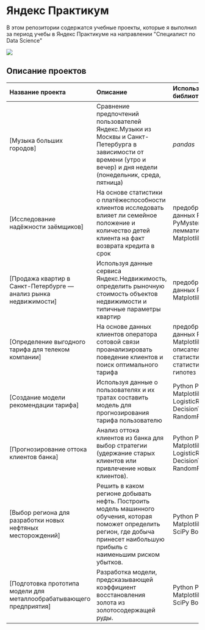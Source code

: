 # Яндекс Практикум

В этом репозитории содержатся учебные проекты, которые я выполнил за период учебы в Яндекс Практикуме на направлении "Специалист по Data Science"

<img src="https://www.google.com/url?sa=i&url=https%3A%2F%2Fvk.com%2Fwall-11283947_120436&psig=AOvVaw1lcwRMElVwXuA8YkqB87HI&ust=1648046852034000&source=images&cd=vfe&ved=0CAsQjRxqFwoTCOjz_Iz72fYCFQAAAAAdAAAAABAD">

## Описание проектов 


| Название проекта | Описание | Используемые библиотеки и навыки | 
| :---------------------- | :---------------------- | :---------------------- |
| [Музыка больших городов] | Сравнение предпочтений пользователей Яндекс.Музыки из Москвы и Санкт-Петербурга в зависимости от времени (утро и вечер) и дня недели (понедельник, среда, пятница)| *pandas* |
| [Исследование надёжности заёмщиков] | На основе статистики о платёжеспособности клиентов исследовать влияет ли семейное положение и количество детей клиента на факт возврата кредита в срок| предобработка данных Python Pandas PyMystem3 лемматизация Matplotlib|
| [Продажа квартир в Санкт-Петербурге — анализ рынка недвижимости] | Используя данные сервиса Яндекс.Недвижимость, определить рыночную стоимость объектов недвижимости и типичные параметры квартир| предобработка данных Python Pandas Matplotlib EDA|
| [Определение выгодного тарифа для телеком компании] | На основе данных клиентов оператора сотовой связи проанализировать поведение клиентов и поиск оптимального тарифа| предобработка данных Python Pandas Matplotlib EDA SciPy описательная статистика проверка статистических гипотез|
| [Создание модели рекомендации тарифа] | Используя данные о пользователях и их тратах составить модель для прогнозирования тарифа пользователю| Python Pandas Matplotlib Sklearn LogisticRegression DecisionTreeClassifier RandomForestClassifier|
| [Прогнозирование оттока клиентов банка] | Анализ оттока клиентов из банка для выбор стратегии (удержание старых клиентов или привлечение новых клиентов).| Python Pandas Matplotlib Sklearn LogisticRegression DecisionTreeClassifier RandomForestClassifier|
| [Выбор региона для разработки новых нефтяных месторождений] | Решить в каком регионе добывать нефть. Построить модель машинного обучения, которая поможет определить регион, где добыча принесет наибольшую прибыль с наименьшим риском убытков.| Python Pandas Matplotlib Sklearn SciPy Bootstrap|
| [Подготовка прототипа модели для металлообрабатывающего предприятия] | Разработка модели, предсказывающей коэффициент восстановления золота из золотосодержащей руды.| Python Pandas Matplotlib Sklearn SciPy Bootstrap|
